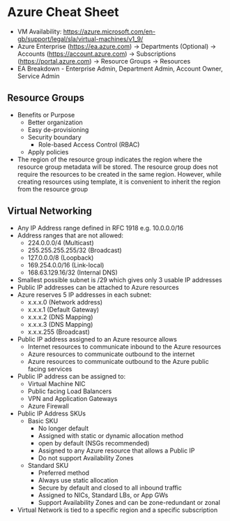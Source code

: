 # Azure Cheat Sheet

* VM Availability: https://azure.microsoft.com/en-gb/support/legal/sla/virtual-machines/v1_9/
* Azure Enterprise (https://ea.azure.com) -> Departments (Optional) -> Accounts (https://account.azure.com) -> Subscriptions (https://portal.azure.com) -> Resource Groups -> Resources
* EA Breakdown - Enterprise Admin, Department Admin, Account Owner, Service Admin

## Resource Groups

* Benefits or Purpose
  * Better organization
  * Easy de-provisioning
  * Security boundary
    * Role-based Access Control (RBAC)
  * Apply policies
* The region of the resource group indicates the region where the resource group metadata will be stored. The resource group does not require the resources to be created in the same region. However, while creating resources using template, it is convenient to inherit the region from the resource group

## Virtual Networking

* Any IP Address range defined in RFC 1918 e.g. 10.0.0.0/16
* Address ranges that are not allowed:
  * 224.0.0.0/4 (Multicast)
  * 255.255.255.255/32 (Broadcast)
  * 127.0.0.0/8 (Loopback)
  * 169.254.0.0/16 (Link-local)
  * 168.63.129.16/32 (Internal DNS)
* Smallest possible subnet is /29 which gives only 3 usable IP addresses
* Public IP addresses can be attached to Azure resources
* Azure reserves 5 IP addresses in each subnet:
  * x.x.x.0 (Network address)
  * x.x.x.1 (Default Gateway)
  * x.x.x.2 (DNS Mapping)
  * x.x.x.3 (DNS Mapping)
  * x.x.x.255 (Broadcast)
* Public IP address assigned to an Azure resource allows
  * Internet resources to communicate inbound to the Azure resources
  * Azure resources to communicate outbound to the internet
  * Azure resources to communicate outbound to the Azure public facing services
* Public IP address can be assigned to:
  * Virtual Machine NIC
  * Public facing Load Balancers
  * VPN and Application Gateways
  * Azure Firewall
* Public IP Address SKUs
  * Basic SKU
    * No longer default
    * Assigned with static or dynamic allocation method
    * open by default (NSGs recommended)
    * Assigned to any Azure resource that allows a Public IP
    * Do not support Availability Zones
  * Standard SKU
    * Preferred method
    * Always use static allocation
    * Secure by default and closed to all inbound traffic
    * Assigned to NICs, Standard LBs, or App GWs
    * Support Availability Zones and can be zone-redundant or zonal
* Virtual Network is tied to a specific region and a specific subscription